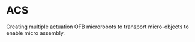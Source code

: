 # ACS
 Creating multiple actuation OFB microrobots to transport micro-objects to enable micro assembly.
